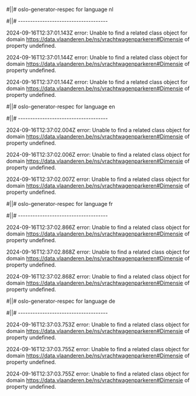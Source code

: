 #||# oslo-generator-respec for language nl  

#||# -------------------------------------  

2024-09-16T12:37:01.143Z error: Unable to find a related class object for domain https://data.vlaanderen.be/ns/vrachtwagenparkeren#Dimensie of property undefined.

2024-09-16T12:37:01.144Z error: Unable to find a related class object for domain https://data.vlaanderen.be/ns/vrachtwagenparkeren#Dimensie of property undefined.

2024-09-16T12:37:01.144Z error: Unable to find a related class object for domain https://data.vlaanderen.be/ns/vrachtwagenparkeren#Dimensie of property undefined.

#||# oslo-generator-respec for language en  

#||# -------------------------------------  

2024-09-16T12:37:02.004Z error: Unable to find a related class object for domain https://data.vlaanderen.be/ns/vrachtwagenparkeren#Dimensie of property undefined.

2024-09-16T12:37:02.006Z error: Unable to find a related class object for domain https://data.vlaanderen.be/ns/vrachtwagenparkeren#Dimensie of property undefined.

2024-09-16T12:37:02.007Z error: Unable to find a related class object for domain https://data.vlaanderen.be/ns/vrachtwagenparkeren#Dimensie of property undefined.

#||# oslo-generator-respec for language fr  

#||# -------------------------------------  

2024-09-16T12:37:02.866Z error: Unable to find a related class object for domain https://data.vlaanderen.be/ns/vrachtwagenparkeren#Dimensie of property undefined.

2024-09-16T12:37:02.868Z error: Unable to find a related class object for domain https://data.vlaanderen.be/ns/vrachtwagenparkeren#Dimensie of property undefined.

2024-09-16T12:37:02.868Z error: Unable to find a related class object for domain https://data.vlaanderen.be/ns/vrachtwagenparkeren#Dimensie of property undefined.

#||# oslo-generator-respec for language de  

#||# -------------------------------------  

2024-09-16T12:37:03.753Z error: Unable to find a related class object for domain https://data.vlaanderen.be/ns/vrachtwagenparkeren#Dimensie of property undefined.

2024-09-16T12:37:03.755Z error: Unable to find a related class object for domain https://data.vlaanderen.be/ns/vrachtwagenparkeren#Dimensie of property undefined.

2024-09-16T12:37:03.755Z error: Unable to find a related class object for domain https://data.vlaanderen.be/ns/vrachtwagenparkeren#Dimensie of property undefined.

